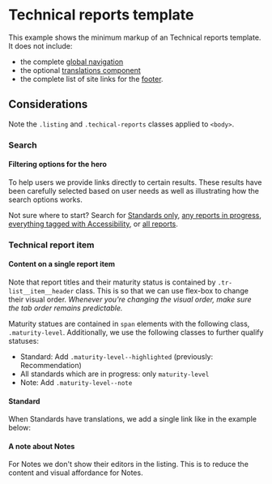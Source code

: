 # Technical reports template

This example shows the minimum markup of an Technical reports template. It does not include:

- the complete [global navigation](../components/navigation.md)
- the optional [translations component](../components/translations.md)
- the complete list of site links for the [footer](../components/footer.md).

<example title="Technical reports page" src="example-pages/tr.html.twig" standalone />

## Considerations

Note the `.listing` and `.techical-reports` classes applied to `<body>`.

### Search

#### Filtering options for the hero

To help users we provide links directly to certain results. These results have been carefully selected based on user needs as well as illustrating how the search options works.  

Not sure where to start? Search for <a href="">Standards only</a>, <a href="">any reports in progress</a>, <a href="">everything tagged with Accessibility</a>, or <a href="">all reports</a>.

<example title="Search options" src="components/tr-search.html.twig" />

### Technical report item

#### Content on a single report item

Note that report titles and their maturity status is contained by `.tr-list__item__header` class. This is so that we can use flex-box to change their visual order. *Whenever you're changing the visual order, make sure the tab order remains predictable.*

Maturity statues are contained in `span` elements with the following class, `.maturity-level`. Additionally, we use the following classes to further qualify statuses:

- Standard: Add `.maturity-level--highlighted` (previously: Recommendation)
- All standards which are in progress: only `maturity-level`
- Note: Add `.maturity-level--note`

#### Standard

When Standards have translations, we add a single link like in the example below:

<example title="A Standard report" src="components/tr-search-results-item-standard.html.twig" />

#### A note about Notes

For Notes we don't show their editors in the listing. This is to reduce the content and visual affordance for Notes.  

<example title="A Note report" src="components/tr-search-results-item-note.html.twig" />
